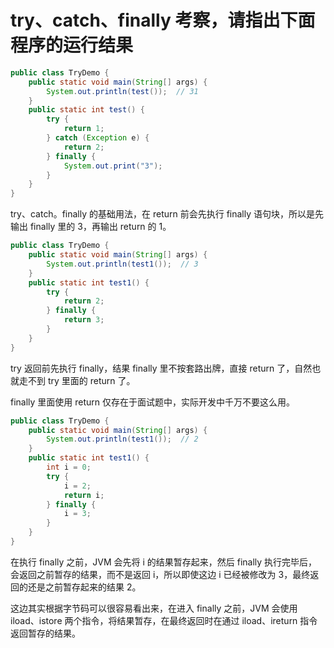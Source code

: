 # try、catch、finally 考察，请指出下面程序的运行结果

```java
public class TryDemo {
    public static void main(String[] args) {
        System.out.println(test());  // 31
    }
    public static int test() {
        try {
            return 1;
        } catch (Exception e) {
            return 2;
        } finally {
            System.out.print("3");
        }
    }
}
```

try、catch。finally 的基础用法，在 return 前会先执行 finally 语句块，所以是先输出 finally 里的 3，再输出 return 的 1。

```java
public class TryDemo {
    public static void main(String[] args) {
        System.out.println(test1());  // 3
    }
    public static int test1() {
        try {
            return 2;
        } finally {
            return 3;
        }
    }
}
```

try 返回前先执行 finally，结果 finally 里不按套路出牌，直接 return 了，自然也就走不到 try 里面的 return 了。

finally 里面使用 return 仅存在于面试题中，实际开发中千万不要这么用。

```java
public class TryDemo {
    public static void main(String[] args) {
        System.out.println(test1());  // 2
    }
    public static int test1() {
        int i = 0;
        try {
            i = 2;
            return i;
        } finally {
            i = 3;
        }
    }
}
```

在执行 finally 之前，JVM 会先将 i 的结果暂存起来，然后 finally 执行完毕后，会返回之前暂存的结果，而不是返回 i，所以即使这边 i 已经被修改为 3，最终返回的还是之前暂存起来的结果 2。

这边其实根据字节码可以很容易看出来，在进入 finally 之前，JVM 会使用 iload、istore 两个指令，将结果暂存，在最终返回时在通过 iload、ireturn 指令返回暂存的结果。

‍
